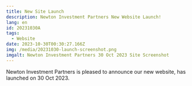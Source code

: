 ```yaml
---
title: New Site Launch
description: Newton Investment Partners New Website Launch!
lang: en
id: 20231030A
tags:
  - Website
date: 2023-10-30T00:30:27.166Z
img: /media/20231030-launch-screenshot.png
imgalt: Newton Investment Partners 30 Oct 2023 Site Screenshot
---
```

Newton Investment Partners is pleased to announce our new website, has launched on 30 Oct 2023.